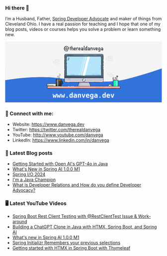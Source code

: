 ### Hi there 👋

I’m a Husband, Father, [Spring Developer Advocate](https://tanzu.vmware.com/developer/advocates/) and maker of things from Cleveland Ohio. I have a real passion for teaching and I hope that one of my blog posts, videos or courses helps you solve a problem or learn something new.

![Profile Header](./github_profile_header.png)

### 🤝 Connect with me:

- Website: https://www.danvega.dev
- Twitter: https://twitter.com/therealdanvega
- YouTube: http://www.youtube.com/danvega
- LinkedIn: https://www.linkedin.com/in/danvega

### 📝 Latest Blog posts

<!-- BLOG-POST-LIST:START -->
- [Getting Started with Open AI&#39;s GPT-4o in Java](/blog/2024/07/10/java-gpt-4o)
- [What&#39;s New in Spring AI 1.0.0 M1](/blog/2024/06/20/spring-ai-m1)
- [Spring I/O 2024](/blog/2024/06/03/spring-io-2024)
- [I&#39;m a Java Champion](/blog/2024/01/21/java-champion)
- [What is Developer Relations and How do you define Developer Advocacy?](/blog/2024/01/15/developer-advocate)
<!-- BLOG-POST-LIST:END -->

### 🖥 Latest YouTube Videos

<!-- YOUTUBE:START -->
- [Spring Boot Rest Client Testing with @RestClientTest Issue &amp; Work-around](https://www.youtube.com/watch?v=-ChpDCIjyh0)
- [Building a ChatGPT Clone in Java with HTMX, Spring Boot, and Spring AI](https://www.youtube.com/watch?v=jJ63tedBAzI)
- [What&#39;s new in Spring AI 1.0.0 M1](https://www.youtube.com/watch?v=De9a-TaJImI)
- [Spring Initializr Remembers your previous selections](https://www.youtube.com/watch?v=FidObW4SJp8)
- [Getting started with HTMX in Spring Boot with Thymeleaf](https://www.youtube.com/watch?v=cjL0n1NApRA)
<!-- YOUTUBE:END -->
